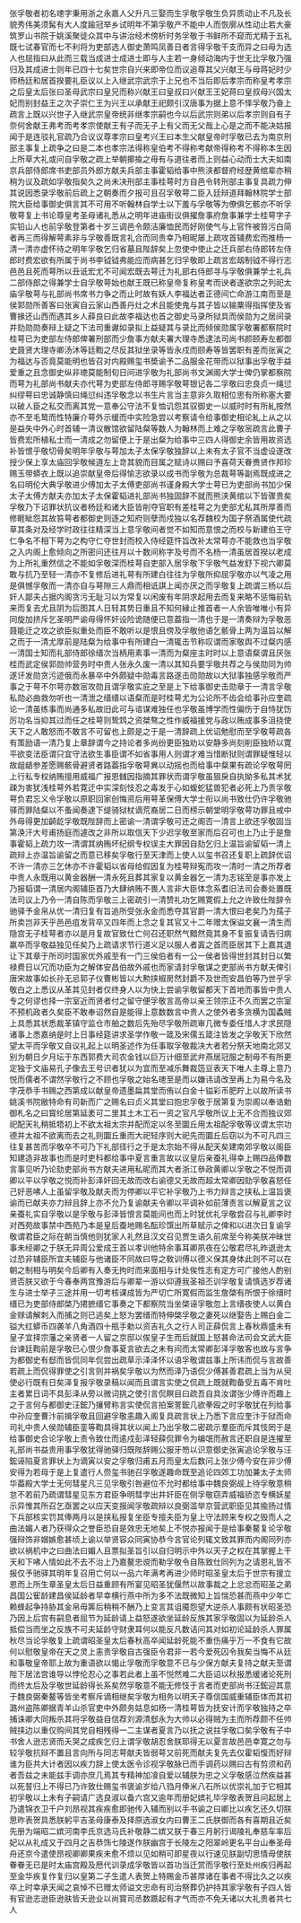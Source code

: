<!-- { "loadSidebar": true } -->
张孚敬者初名璁字秉用浙之永嘉人父升凡三娶而生孚敬孚敬生负异质动止不凡及长貌秀伟美须髯有大人度踰冠举乡试明年不第孚敬产不能中人而恢廓从性动止若大豪筑罗山书院于姚溪聚徒众其中与讲治经术傍析时务孚敬于书鲜所不窥而尤精于五礼既七试春官而七不利将为吏部选人御史萧鸣凤善日者言得孚敬干支而异之曰毋为选人也屈指曰从此而三载当成进士成进士即与人主若一身倾动海内于世无比孚敬乃强归及其成进士则年已四十七矣世宗自兴来即帝位而议追尊其父兴献王与母蒋妃时少师杨廷和居首揆要礼臣议以上入继武宗武宗于上兄也不当后即后孝宗而称皇考孝宗之后皇太后张曰圣母武宗曰皇兄而称兴献王曰皇叔曰兴献王王妃蒋曰皇叔母兴国太妃而别封益王之次子崇仁王为兴王以承献王祀颇引汉唐事为据上意不怿孚敬乃奋上疏言上既以兴世子入继武宗皇帝统非继孝宗嗣也今以后武宗则弟以后孝宗则自有子奈何舍献王弗考而考孝宗使献王有子而无子上有父而无父哉上心是之而不能决姑报闻于是连驳礼官疏乃合议议尊孝宗曰皇考兴王曰本生父献皇帝时孚敬已去为南京刑部主事复上疏争之曰是二本也孝宗法得称皇伯考不得称考献帝得称考不得称本生因上所草大礼或问自孚敬之疏上举朝揶揄之毋有与道往者而上则益心动而士大夫如南京兵部侍郎席书吏部员外郎方献夫兵部主事霍韬给事中熊浃都督府经歴黄绾辈亦稍稍为议及疏如孚敬指矣久之尚未决刑部主事桂萼时方自邑令转刑部主事复具疏力伸其说因悉录孚敬前后疏上之朝奏而夕报可且召孚敬萼二臣入廷辩道拜翰林院学士部院大臣给事御史俱言其不可用不听翰林自学士以下羞与孚敬等为僚俱乞骸亦不听孚敬萼复上书论尊皇考圣母诸礼悉从之明年进庙街议俱擢詹事府詹事兼学士桂萼字子实铅山人也前孚敬登第者十岁三调邑令颇洁廉恤民而好刚使气与上官忤被笞污白简者再三而得解萼素非与孚敬善既言礼合而同贵幸乃相昵屡上疏攻首辅费宏而推杨一清一清亦虚怀待之明年孚敬乞归省墓且陛辞矣上忽使中使止之迁兵部右侍郎转左侍郎时费宏欲有所属于尚书李钺钺弗能应而病甚乞归孚敬即上疏言宏刼制钺不得行志邑邑且死而萼所以丑诋宏尤不可闻宏既去萼迁为礼部右侍郎寻与孚敬俱兼学士礼兵二部侍郎之得兼学士自孚敬萼始也献王既已称皇帝复称皇考而谀者遂欲宗之列祀太庙孚敬萼与礼部尚书席书力争之而止时故有妖人李福达者正德间亡命游江南而至是侯郭勋所善客曰张寅自云家山西善丹灶之术且能使鬼与其子皆以输粟得指挥使及省曹掾还山西而遇其乡人薛良曰此故李福达也首之御史马录所狱具而侯勋为之居间录并劾勋勋奏辩上疑之下法司重谳如录拟上益疑其与录比而倾侯勋属孚敬署都察院时桂萼已为吏部左侍郎俾署刑部而少詹事方献夫署大理寺悉逮法司尚书颜颐寿左都御史聂贤大理寺卿汤沐等廷鞫之尽反其狱坐录等皆永戍而颐寿等皆罢职有差而张寅之为福达与否竟莫能明也皆召对内殿赐玺书奬谕予二品服金花带而以狱事出孚敬手益爱重之且念御史纵非璁莫能制旬日间进孚敬为礼部尚书文渊阁大学士俾仍掌都察院而萼为礼部尚书献夫亦代萼为吏部左侍郎寻赐孚敬萼银记各二孚敬曰忠良贞一绳愆纠缪萼曰忠诚静慎曰绳愆纠违孚敬念以书生片言当主意非久取相位思有所称塞大要以破人臣之私交而离其党一意奉公守法不复恤讥怨其驭御史一以威时时有所糺按然亦不至毛鸷而性特廉介萼外示缓而中实险急尝以考察请令给事御史相论糺上从之以是益失中外心时首辅一清议散馆欲留陆粲等数人为翰林而上难之孚敬宻疏言此曹子皆费宏所植私士而一清成之勿留便上于是出粲为给事中三四人得御史余皆用故资选补皆恨乎敬切骨矣明年孚敬与萼加太子太保孚敬独辞以上未有太子官不当虚设遂改授少保上享太庙回孚敬候道左上竒其貌而目属之赋诗以赐曰予喜荷天眷赉贤作邦珍赐玉带蟒衣上既以追崇献皇帝后得愉志欲录以成书而孚敬为总裁萼等副焉既成进之名曰明伦大典孚敬进少傅加太子太傅吏部尚书谨身殿大学士萼已为吏部尚书加少保太子太傅方献夫亦加太子太保霍韬进礼部尚书独固辞不就而熊浃黄绾以下皆骤贵矣孚敬乃下诏罪状抗议者杨廷和诸大臣皆削夺官职有差桂萼之为吏部尤私其所厚善而修睚眦怨其故笞萼者都御史则逐之知府则孽而戍独以名荐魏校为国子祭酒属使代疏草其条对及经学时政往往精深当上意孚敬间者觉不如知而意恨之而校与新建伯王守仁争名不相下萼为之构守仁夺世封而校入侍经筵忤旨改补太常萼亦不能救也当孚敬之入内阁上愈倾向之所密问还往月以十数间称字及号而不名杨一清虽居首揆以老成为上所礼重然信之不能如孚敬深而桂萼自吏部入居孚敬下孚敬气益发舒下视六卿莫敢与抗乃至轻一清亦不复修后进礼萼有所建白往往为孚敬所抑屈孚敬亦以气凌之用是俱憾孚敬而一清亦自与萼隙三人鼎而相诋諆上闻亦厌之而孚敬复上疏谓三杨以后奸人鄙夫占据内阁贪污无耻习以为常复以闲废有年阴求起用去而复来略不惩悔前轨来而复去尤且阴为后图其人日轻其势日重且不知何縁止推首者一人余皆唯唯小有异同旋加挤斥乞圣明严谕毋得怀奸设险诡随便已意葢指一清也于是一清奏辩为孚敬恶聂能迁之攻之欲臣拟重处而臣不敢听以是恨且傍及孚敬他语乞骸骨上两为温旨以解之而于一清尤厚前是陆粲为给事中有所建白一清辄击节称叹谓而家敬舆不过粲内感一清国士知而礼部侍郎徐缙次当柄用素事一清而为粲座主时时以上意语粲谓且厌张桂而武定侯郭勋帅营务时中贵人张永久废一清以其知兵要孚敬共荐之与侯勋同为帅遂讦发勋贪污迹俄而永暴卒中外颇疑中勋毒言路遂击勋勋故以大狱事独感孚敬而严事之于萼不尔萼亦数宻攻勋且谓孚敬实庇之至是上下给事御史击勋章于一清言孚敬私勋必曲救勿听也一清泄之缙缙以语粲而是时桂萼尤为公论所不齿会给事孙应奎疏论一清虽练事而尚通多私故旧此可与谘谋难独任也孚敬虽博学而性偏伤于自恃犹饬厉功名当抑其过而任之桂萼则鸷鸩之资桀骜之性作威福援党与政以贿成事多沮挠使天下之人敢怒而不敢言不可留也上颇是之于是一清辞疏上优诏勉慰而至孚敬萼疏各有策励语一清乃复上章辞谓今之持论者多尚纷更臣独劝以安静多尚刻削臣独矫以寛平欲变法臣谓只宜守法欲生事臣谓不如省事用人则谓才难当惜断狱则谓罪疑惟轻以故龃龉参差愿赐骸骨避贤者路葢指孚敬萼兾以动摇也而给事中粲果有疏论孚敬萼罔上行私专权纳贿擅用威福广报恩雠因指摘其罪状而谓孚敬虽狠戾自执拗多私其术犹疎为害犹浅桂萼外若寛迂中实深刻忮忍之毒发于心如蝮蛇猛兽犯者必死上乃责孚敬萼负君忘义令孚敬以原职回家创悔资后用萼革保傅大学士衔以尚书致仕仍许孚敬驰驿而罪陆粲以不蚤闻奏逮下缇骑狱杖谪荒裔居二日而榜示朝堂明孚敬萼功罪且戒中外毋得更加齮龁孚敬既陛辞而上密谕一清谓孚敬可还之阁否一清言上欲还孚敬固当第涣汗大号甫扬庭而遽改之非所以取信天下少迟孚敬至家而后召可也上乃止于是詹事霍韬上疏力攻一清谓其纳贿坏纪纲专权误主大罪因自劾乞归上温旨谕留韬一清上疏辩上亦温旨谕留之而意已移矣孚敬行至天津而上使人以玺书召还复职上疏辞优诏不许一清亦三乞休亦不许霍韬以省母给假因复为桂萼辩寃而攻一清时一清之所荐者中贵人永既用以黄金器酬一清永死且葬其家复以黄金器乞一清为志铭至是事亦发上乃报韬谓一清居内阁辅臣首乃大肆纳贿不畏人言非大臣体念系耆旧法司会奏处置既法司议上乃令一清自陈而孚敬三上密疏引一清赞礼功乞赐寛假上允之许致仕陛辞令驰驿予金帛从优一清归复有旨追所受张永金而悉夺其官爵一清大恨曰老矣乃为孺子所卖岂非天乎邑邑疽发背卒又四年而上念之复其官又十二年赠太保谥文襄一清生而隐宫无子桂萼者亦以是月复故官致仕亡何召还职然气黯然竟其身不复振复请告归病羸卒而孚敬益独见任矣乃上疏请求节行道义足以服人者寘之首而臣居其下上嘉其退让下其章于所司时国家优外戚至有一门三侯伯者有一公一侯者皆得世封其封日以繁禄费日以冗而功臣为之解体安昌伯故外戚也而家请封孚敬谋之吏部尚书方献夫俾引唐宋故事如长孙无忌郭子仪曹彬皆以大勲挟椒房然封爵不及世而安昌伯等乃世乎孚敬白之上悉议从革其见封者仅终身人以为快上尝谕孚敬留都天下首地而事皆中贵人专之何谬也择一宗室近而贤者付之留守便孚敬言高帝以亲王领宗正不久而罢之宗室不预机政者久矣臣不敢奉诏然自是能得上意数数言中贵人之使外者多贪横为国蟊贼上具悉其状悉裁革镇守监仓市舶之数后先殆尽孚敬所疏审几微专委任惜人才求民隠诸事上悉嘉纳是时上日事经筵讲求圣学作敬一箴及宋儒五箴注皆发之孚敬天下欣然望太平而孚敬又自议礼起上以明圣述作为任事取孚敬裁决大者若分祭天地南北郊又别为朝日夕月坛于东西郭费大司农金钱以巨万计细至武弁燕居冠服之制毋不有所更定独于文庙易孔子像去王号识者犹以为宜而至减乐舞裁笾豆表天下唯人主尊上意乃悦而儒者不谓然孚敬行之不顾也孚敬之始名璁至是而以嫌讳请改至再上为易今名及字茂恭手书赐之西第成以献皇帝遗墨扁其堂而侑以白金十镒彩币肥羜上以故所读书姚溪书院敝特命有司新而广之赐名曰贞义其堂曰抱忠孚敬于居第复为崇阁以奉诰勅御札名之曰寳纶居第延袤可二里其土木工石一资之官凡孚敬所议上无不合而独议郊祀配天礼稍抵牾初上不欲太祖太宗并配而定以冬至圜丘用太祖配孚敬等议谓太宗功德并太祖不欲离而去之礼则圜丘重而大祀轻序则大祀先而圜丘后窃以为不可凡四三往复甚苦而孚敬卒不可乃下礼部径行之于是太宗始不得从配天矣建南郊孚敬以阁臣知建造非故事也而是时吏科都给事中夏言重言故以议皇后亲蚕礼得幸上赐四品俸数言事见听乃论劾吏部尚书方献夫进用私昵而其大者浙江叅政黄卿以孚敬之不悦而调卿以平以孚敬之悦而补彭泽奸回无故而改右谕德又无故而超太常卿因劾孚敬喜怒任己好恶咈人上虽留孚敬及献夫而为停卿以平它补孚敬乃上书力辩言之挟私上温旨褒谕而已献夫亦力辩且辞上亦不允乃复谕献夫令卿以平调补如前薄责言以解夏言之议亲蚕礼实自孚敬以是孚敬与彭泽皆恨言莫能间也而上时犹优礼孚敬尝召与礼卿李时对西苑故事禁中西苑乃本是皇后蚕地赐名酝珍馔出所草赋示之俾和以进次日复谕孚敬谓君臣之际在朝当慎他则犹家人礼然且汉文召见贾生语久前席至今称美朕冲昧世事未经卿之于朕无异周公爱成王首以孝训他特余事耳卿夙夜在公敬君尽礼昨退逊太过恐非辅臣所宜夫辅臣与他诸臣不同故曰导之敎训傅以德义保其身体此则不可以在朝之制相与明矣今后卿有入奏无拘时而来面相与计处俟性志有定方可广接他人酌别贤否朕又欲于今春奉两宫豫游后与卿辈一游以仰遵我圣祖丕训孚敬复请慎选岁荐诸生与进士举子三途并用一切考核课成皆为严切亡所寛假而监生詹棨有所恨于徐缙时缙已为吏部侍郎棨乃捃摭缙它事奏之下都察院当坐棨诬孚敬忽上言缙夜使人以黄白金赇请解刺入而捕之则已逃矣上怒为罢缙而特伸棨孚敬之妻死以继娶告上赐白金二镒大红蟒币四袭羊八角酒四十瓶手勅以资吉礼久之行人司正薛侃言上春秋鼎盛未有皇子宜择宗藩之亲贤者一人留之京邸以俟皇子生而后就国上怒甚命法司会文武大臣台谏廷鞫前是孚敬已心恨少詹事夏言欲去之未有间而太常卿彭泽孚敬客也故与言争为都御史有郄而皆侃同年侃尝出疏草示泽泽怀以语孚敬谓兹事上所讳而侃与言故善若疏上而侃得罪使之引言则并祸矣孚敬以为然而泽乃语侃少傅甚善君疏上当为从臾使必行既有日矣泽复报孚敬录稿以闻而且谓言实使之侃疏上既就鞫备受五毒不肯吐主者累日词不具彭泽从旁以微词挑之使引言侃瞑目曰疏吾自具汝谓张少傅许而趣上之于言何与都御史汪鋐乃攘臂称言实使侃言拍案詈鋐几欲拳殴之时孚敬犹在列给事中孙应奎曹汴前揖孚敬且回避孚敬恚趣入阁复具疏言状上乃悉下言应奎汴于狱而命司礼中贵人侯勋辅臣銮等鞫具得其状以闻上乃出孚敬二密疏示羣臣而斥其忮罔于是给事御史合论孚敬上责令致仕而逺戍彭泽轻薛侃罪令为编氓而赦言还职自是连擢至礼部尚书益贵用事孚敬犹得驰驿归既陛辞赐公服牙笏以识意御史张寅追论孚敬与汪鋐诬陷夏言罪状上为谪寅以安之孚敬归甫五月而皇太后数问上张少傅今安在非少傅安得为若母于是上复遣行人赍玺书驰召孚敬遂趣命既至追论四郊工功加兼太子太师华葢殿大学士无何彗星凡三见孚敬引咎避位不允时都给事中魏良弼觇上待孚敬意稍怠不若前乃疏谓彗星见东方君臣争明彗孛出井奸臣在侧孚敬窃弄威福骄恣专横妖星示异惟其所召乞亟罢之以应天变报闻孚敬疏辩以良弼滥举京营武职臣见其揄扬过情下兵部核实罚其俸两月以是挟私报复坐臣专擅夫臣为皇上守法顾来专权之毁而人之曲法媚人者乃获得众之誉臣恐自是效忠无地矣上不悦亦报闻于是给事秦鳌复论孚敬强辩饰非媢嫉愈甚顷上谕以举贤容众同寅协恭今言官论列辄文致其罪而内阁同列亦欲以祸机中之曰曲法曰媚人且票拟圣旨引以自归明示中外以天子之权在其掌握上干天和下咈人情如此不去不治上乃嘉鳌忠谠而勒孚敬令自陈致仕同列为之请恩礼皆不报仅予驰驿其明年复召用亡何以一品六年满考再进少师时昭圣皇太后于世宗有援立恩而上所生章圣皇太后日益重顾有所宴见昭圣犹偃然以故事裁之上忿忿而昭圣之弟昌国公寉龄建昌侯延龄者早幸横行燕中所为多不法既微知上旨惴恐甚而燕中少年亡赖蜂起争持胁其金帛毋筭后稍稍不酬乃上变言其诅魇怨望大逆杀人事颇有状昭圣恐乃因上后宫有嗣息者屈节为延龄请上益怒遂欲坐延龄反族其家孚敬固以为延龄杀人抵偿当而坐之反族不可夫延龄守财隶耳何以能反凡数诘问其对如初论延龄杀人罪属秋尽当论孚敬复上疏谓昭圣皇太后春秋高卒闻延龄死能不重伤痛乎万一不食有它故何以慰敬皇帝在天之灵上恚责孚敬自古强臣令君非一若今爱死囚令我矣当悔不从廷和事敬皇帝耶上故为重语欲以愒止孚敬而孚敬意不已与少保方献夫复持之献夫至谓陛下居法宫谁导以悖伦忍心之事若此者上虽不悦然难二大臣诏以秋报悉缓诸论死刑而终太后及孚敬世延龄得长系矣然孚敬意不能无修忮于言者而吏部尚书汪鋐迎其意于魏良弼秦鳌等皆坐考察斥谪相继矣孚敬为相务以明天子尊信国威重辅臣体而其初潞州盗陈卿据青羊山杀官吏中外颇务姑息如杨一清桂萼皆为抚安计而孚敬独持之卒捕诛卿大同叛杀其将孚敬益自信荐刘源清郄永为大帅以必得贼为主而所荐颇不任帅贼挟边以重仅购间其党自相残得一二主谋者夏言乃以抚之说拄孚敬口矣孚敬有子中书舍人逊志贤而夭哭之成疾乞归上谓孚敬胡忍舍朕耶得无以夏言故邑邑幸寛之勿与较孚敬抗辩不置且言向所与同志萼献夫皆弱萼又前死而献夫复先去仅霍韬愎而好辩谁为臣共大计者因以疾力辞上使太医令诊视孚敬脉已而手调药以赐曰古有剪须和药者吾兹之未能兹手调亦庶几焉其专精神加飡自爱以辅朕为忠之义孚敬感泣然疾益甚以死誓归上不得已乃许致仕赐玺书褒谕岁给八驺月俸米八石所以优崇礼加于它相其初孚敬以上未有子嗣请广选良淑以备六宫又逾年而册妃嫔礼毕孚敬表贺且问起居上乃遣锦衣卫千户刘昂视其疾疾愈即驰传入辅而别以手书谕之曰卿比以疾乞还久切朕思昨表贺具悉朕躬平吉圣母康泰及择原选淑女内曰曹王二氏朕御而各有喜期且近矣先册为端昭二嫔河南李氏京选马氏补敬静二嫔又朕于春三月躬行谒陵礼奉慈车率后妃以从礼成又于四月之吉恭饰七陵遂作朕幽宫于长陵左之阳翠岭更名平台山奉圣母舟还京今遣使昂视卿卿果疾未愈不烦以见如稍可即星夜以行速见朕副切思情毋使朕眷眷无已是时太庙宫殿及厯代训录成孚敬皆以首功当迁赏而孚敬行至处州疾归再起至金华疾复作复归以皇第二子生遣人表贺上特赐金币甚厚诸在事者不得比久之以疾卒上时幸承天闻之哀悼不已赠太师谥文忠命有司治祭葬仍护持其家孚敬有子四人皆有官逊志逊臣逊肤皆夭逊业以尚寳司丞数踬起有才气而亦不免夭诸以大礼贵者共七人
